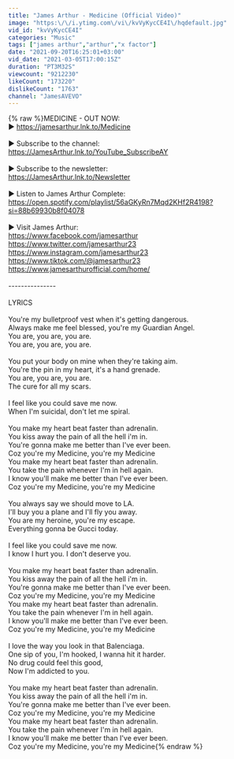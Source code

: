 ```yaml
---
title: "James Arthur - Medicine (Official Video)"
image: "https:\/\/i.ytimg.com\/vi\/kvVyKycCE4I\/hqdefault.jpg"
vid_id: "kvVyKycCE4I"
categories: "Music"
tags: ["james arthur","arthur","x factor"]
date: "2021-09-20T16:25:01+03:00"
vid_date: "2021-03-05T17:00:15Z"
duration: "PT3M32S"
viewcount: "9212230"
likeCount: "173220"
dislikeCount: "1763"
channel: "JamesAVEVO"
---
```

{% raw %}MEDICINE - OUT NOW:<br />► <a rel="nofollow" target="blank" href="https://jamesarthur.lnk.to/Medicine">https://jamesarthur.lnk.to/Medicine</a><br /><br />► Subscribe to the channel:<br /><a rel="nofollow" target="blank" href="https://JamesArthur.lnk.to/YouTube_SubscribeAY">https://JamesArthur.lnk.to/YouTube_SubscribeAY</a><br /> <br />► Subscribe to the newsletter:<br /><a rel="nofollow" target="blank" href="https://JamesArthur.lnk.to/Newsletter">https://JamesArthur.lnk.to/Newsletter</a> <br /> <br />► Listen to James Arthur Complete:<br /><a rel="nofollow" target="blank" href="https://open.spotify.com/playlist/56aGKyRn7Mqd2KHf2R4198?si=88b69930b8f04078">https://open.spotify.com/playlist/56aGKyRn7Mqd2KHf2R4198?si=88b69930b8f04078</a><br /> <br />► Visit James Arthur:<br /><a rel="nofollow" target="blank" href="https://www.facebook.com/jamesarthur​​​">https://www.facebook.com/jamesarthur​​​</a><br /><a rel="nofollow" target="blank" href="https://www.twitter.com/jamesarthur23​​​">https://www.twitter.com/jamesarthur23​​​</a><br /><a rel="nofollow" target="blank" href="https://www.instagram.com/jamesarthur23​​">https://www.instagram.com/jamesarthur23​​</a><br /><a rel="nofollow" target="blank" href="https://www.tiktok.com/@jamesarthur23">https://www.tiktok.com/@jamesarthur23</a><br /><a rel="nofollow" target="blank" href="https://www.jamesarthurofficial.com/home/">https://www.jamesarthurofficial.com/home/</a><br /><br />---------------<br /><br />LYRICS<br /><br />You're my bulletproof vest when it's getting dangerous.<br />Always make me feel blessed, you're my Guardian Angel.<br />You are, you are, you are.<br />You are, you are, you are.<br /><br />You put your body on mine when they're taking aim.<br />You're the pin in my heart, it's a hand grenade.<br />You are, you are, you are.<br />The cure for all my scars.<br /><br />I feel like you could save me now.<br />When I'm suicidal, don't let me spiral.<br /><br />You make my heart beat faster than adrenalin.<br />You kiss away the pain of all the hell i'm in.<br />You're gonna make me better than I've ever been.<br />Coz you're my Medicine, you're my Medicine<br />You make my heart beat faster than adrenalin.<br />You take the pain whenever I'm in hell again.<br />I know you'll make me better than I've ever been.<br />Coz you're my Medicine, you're my Medicine<br /><br />You always say we should move to LA.<br />I'll buy you a plane and I'll fly you away.<br />You are my heroine, you're my escape.<br />Everything gonna be Gucci today.<br /><br />I feel like you could save me now.<br />I know I hurt you. I don't deserve you.<br /><br />You make my heart beat faster than adrenalin.<br />You kiss away the pain of all the hell i'm in.<br />You're gonna make me better than I've ever been.<br />Coz you're my Medicine, you're my Medicine<br />You make my heart beat faster than adrenalin.<br />You take the pain whenever I'm in hell again.<br />I know you'll make me better than I've ever been.<br />Coz you're my Medicine, you're my Medicine<br /><br />I love the way you look in that Balenciaga.<br />One sip of you, I'm hooked, I wanna hit it harder.<br />No drug could feel this good,<br />Now I'm addicted to you.<br /><br />You make my heart beat faster than adrenalin.<br />You kiss away the pain of all the hell i'm in.<br />You're gonna make me better than I've ever been.<br />Coz you're my Medicine, you're my Medicine<br />You make my heart beat faster than adrenalin.<br />You take the pain whenever I'm in hell again.<br />I know you'll make me better than I've ever been.<br />Coz you're my Medicine, you're my Medicine{% endraw %}
